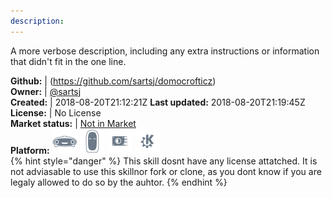 ```yaml
---
description: 
---
```

A more verbose description, including any extra instructions or
information that didn't fit in the one line.

**Github:** | (https://github.com/sartsj/domocrofticz)  
**Owner:** | [@sartsj](https://github.com/sartsj)  
**Created:** | 2018-08-20T21:12:21Z  **Last updated:** 2018-08-20T21:19:45Z  
**License:** | No License  
**Market status:** | [Not in Market](https://market.mycroft.ai/skill/)  
**Platform:**   ![](.gitbook/assets/mark-1-icon.png)  ![](.gitbook/assets/mark-2-icon.png)  ![](.gitbook/assets/picroft-icon.png)  ![](.gitbook/assets/kde.png)   
{% hint style="danger" %}
This skill dosnt have any license attatched. It is not adviasable to use this skillnor fork or clone, as you dont know if you are legaly allowed to do so by the auhtor.
{% endhint %}
